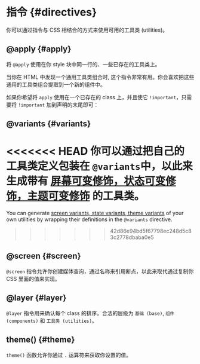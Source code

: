 # 指令 {#directives}

你可以通过指令与 CSS 相结合的方式来使用可用的工具类 (utilities)。

## @apply {#apply}

将 `@apply` 使用在你 style 块中同一行的、一些已存在的工具类上。

当你在 HTML 中发现一个通用工具类组合时, 这个指令非常有用。你会喜欢把这些通用的工具类组合提取到一个新的组件中。

<DirectivesPlayground
:input='`
.btn {
  @apply font-bold py-2 px-4 rounded;
}
.btn-blue {
  @apply bg-blue-500 hover:bg-blue-700 text-white;
  padding-top: 1rem;
}`.trim()'
/>

如果你希望将 `apply` 使用在一个已存在的 class 上，并且使它 `!important`，只需要将 `!important` 加到声明的末尾即可：

<DirectivesPlayground
:input='`
.btn {
  @apply font-bold py-2 px-4 rounded !important;
}`.trim()'
/>

## @variants {#variants}

<<<<<<< HEAD
你可以通过把自己的工具类定义包装在 `@variants`中，以此来生成带有 [屏幕可变修饰，状态可变修饰，主题可变修饰](/utilities/variants) 的工具类。
=======
You can generate [screen variants, state variants, theme variants](/utilities/general/variants) of your own utilities by wrapping their definitions in the `@variants` directive.
>>>>>>> 42d86e94bd5f67798ec248d5c83c2778dbaba0e5

<DirectivesPlayground
:input='`
@variants focus, hover {
  .rotate-0 {
    transform: rotate(0deg);
  }
  .rotate-90 {
    transform: rotate(90deg);
  }
}
@variants dark {
  .bg-color {
    background-color: #1c1c1e;
  }
}`.trim()'
/>


## @screen {#screen}

`@screen` 指令允许你创建媒体查询，通过名称来引用断点，以此来取代通过复制你 CSS 里面的值来实现。


<DirectivesPlayground
:input='`
@screen sm {
  .custom {
    @apply text-lg;
  }
}`.trim()'
/>

## @layer {#layer}

`@layer` 指令用来确认每个 class 的排序。合法的层级为 `基础 (base)`, `组件 (components)` 和 `工具类 (utilities)`。

<DirectivesPlayground
:input='`
@layer components {
  .components {
    @apply bg-red-500;
  }
}
@layer utilities {
  .utilities {
    max-width: 768px;
  }
}
@layer base {
  base {
    margin-left: auto;
  }
}
.normal {
  margin-right: auto; /* components by default */
}`.trim()'
/>

## theme() {#theme}

`theme()` 函数允许你通过 `.` 运算符来获取你设置的值。

<DirectivesPlayground
:input='`
.btn-blue {
  background-color: theme("colors.blue.500");
}`.trim()'
/>
